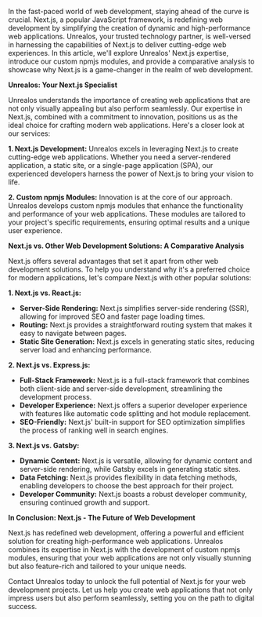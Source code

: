 <!--- 
  title: Next-Level Web Development with Unrealos: A Deep Dive into Next.js
-->

In the fast-paced world of web development, staying ahead of the curve is crucial. Next.js, a popular JavaScript framework, is redefining web development by simplifying the creation of dynamic and high-performance web applications. Unrealos, your trusted technology partner, is well-versed in harnessing the capabilities of Next.js to deliver cutting-edge web experiences. In this article, we'll explore Unrealos' Next.js expertise, introduce our custom npmjs modules, and provide a comparative analysis to showcase why Next.js is a game-changer in the realm of web development.

**Unrealos: Your Next.js Specialist**

Unrealos understands the importance of creating web applications that are not only visually appealing but also perform seamlessly. Our expertise in Next.js, combined with a commitment to innovation, positions us as the ideal choice for crafting modern web applications. Here's a closer look at our services:

**1. Next.js Development:**
Unrealos excels in leveraging Next.js to create cutting-edge web applications. Whether you need a server-rendered application, a static site, or a single-page application (SPA), our experienced developers harness the power of Next.js to bring your vision to life.

**2. Custom npmjs Modules:**
Innovation is at the core of our approach. Unrealos develops custom npmjs modules that enhance the functionality and performance of your web applications. These modules are tailored to your project's specific requirements, ensuring optimal results and a unique user experience.

**Next.js vs. Other Web Development Solutions: A Comparative Analysis**

Next.js offers several advantages that set it apart from other web development solutions. To help you understand why it's a preferred choice for modern applications, let's compare Next.js with other popular solutions:

**1. Next.js vs. React.js:**
   - **Server-Side Rendering:** Next.js simplifies server-side rendering (SSR), allowing for improved SEO and faster page loading times.
   - **Routing:** Next.js provides a straightforward routing system that makes it easy to navigate between pages.
   - **Static Site Generation:** Next.js excels in generating static sites, reducing server load and enhancing performance.

**2. Next.js vs. Express.js:**
   - **Full-Stack Framework:** Next.js is a full-stack framework that combines both client-side and server-side development, streamlining the development process.
   - **Developer Experience:** Next.js offers a superior developer experience with features like automatic code splitting and hot module replacement.
   - **SEO-Friendly:** Next.js' built-in support for SEO optimization simplifies the process of ranking well in search engines.

**3. Next.js vs. Gatsby:**
   - **Dynamic Content:** Next.js is versatile, allowing for dynamic content and server-side rendering, while Gatsby excels in generating static sites.
   - **Data Fetching:** Next.js provides flexibility in data fetching methods, enabling developers to choose the best approach for their project.
   - **Developer Community:** Next.js boasts a robust developer community, ensuring continued growth and support.

**In Conclusion: Next.js - The Future of Web Development**

Next.js has redefined web development, offering a powerful and efficient solution for creating high-performance web applications. Unrealos combines its expertise in Next.js with the development of custom npmjs modules, ensuring that your web applications are not only visually stunning but also feature-rich and tailored to your unique needs.

Contact Unrealos today to unlock the full potential of Next.js for your web development projects. Let us help you create web applications that not only impress users but also perform seamlessly, setting you on the path to digital success.
